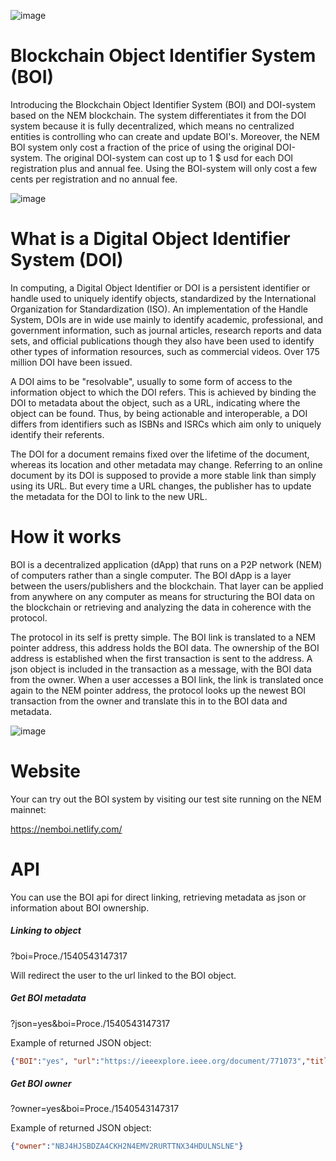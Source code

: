 ![image](https://i.imgur.com/oH1sSSg.png)

# Blockchain Object Identifier System (BOI)
Introducing the Blockchain Object Identifier System (BOI) and DOI-system based on the NEM blockchain. The system differentiates it from the DOI system because it is fully decentralized, which means no centralized entities is controlling who can create and update BOI's. Moreover, the NEM BOI system only cost a fraction of the price of using the original DOI-system. The original DOI-system can cost up to 1 $ usd for each DOI registration plus and annual fee. Using the BOI-system will only cost a few cents per registration and no annual fee.

![image](https://i.imgur.com/5J86nl7.png)


# What is a Digital Object Identifier System (DOI)
In computing, a Digital Object Identifier or DOI is a persistent identifier or handle used to uniquely identify objects, standardized by the International Organization for Standardization (ISO). An implementation of the Handle System, DOIs are in wide use mainly to identify academic, professional, and government information, such as journal articles, research reports and data sets, and official publications though they also have been used to identify other types of information resources, such as commercial videos. Over 175 million DOI have been issued.

A DOI aims to be "resolvable", usually to some form of access to the information object to which the DOI refers. This is achieved by binding the DOI to metadata about the object, such as a URL, indicating where the object can be found. Thus, by being actionable and interoperable, a DOI differs from identifiers such as ISBNs and ISRCs which aim only to uniquely identify their referents.

The DOI for a document remains fixed over the lifetime of the document, whereas its location and other metadata may change. Referring to an online document by its DOI is supposed to provide a more stable link than simply using its URL. But every time a URL changes, the publisher has to update the metadata for the DOI to link to the new URL.

# How it works

BOI is a decentralized application (dApp) that runs on a P2P network (NEM) of computers rather than a single computer. The BOI dApp is a layer between the users/publishers and the blockchain. That layer can be applied from anywhere on any computer as means for structuring the BOI data on the blockchain or retrieving and analyzing the data in coherence with the protocol.

The protocol in its self is pretty simple.  The BOI link is translated to a NEM pointer address, this address holds the BOI data. The ownership of the BOI address is established when the first transaction is sent to the address. A json object is included in the transaction as a message, with the BOI data from the owner. When a user accesses a BOI link, the link is translated once again to the NEM pointer address, the protocol looks up the newest BOI transaction from the owner and translate this in to the BOI data and metadata. 


![image](https://i.imgur.com/Ld4R6TJ.png)

# Website

Your can try out the BOI system by visiting our test site running on the NEM mainnet:

https://nemboi.netlify.com/


# API
You can use the BOI api for direct linking, retrieving metadata as json or information about BOI ownership. 

##### Linking to object
?boi=Proce./1540543147317

Will redirect the user to the url linked to the BOI object.

##### Get BOI metadata 
?json=yes&boi=Proce./1540543147317

Example of returned JSON object: 
```json
{"BOI":"yes", "url":"https://ieeexplore.ieee.org/document/771073","title":"Toward unique identifiers","authors":"N. Paskin et al.","publisher":"Proceedings of the IEEE","year":"1999","vol":"87","issue":"7","pages":"1208 - 1227" }
``` 
##### Get BOI owner 
?owner=yes&boi=Proce./1540543147317

Example of returned JSON object: 
```json
{"owner":"NBJ4HJSBDZA4CKH2N4EMV2RURTTNX34HDULNSLNE"}
``` 
